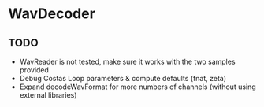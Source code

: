 # WavDecoder

## TODO
- WavReader is not tested, make sure it works with the two samples provided
- Debug Costas Loop parameters & compute defaults (fnat, zeta)
- Expand decodeWavFormat for more numbers of channels (without using external libraries)

